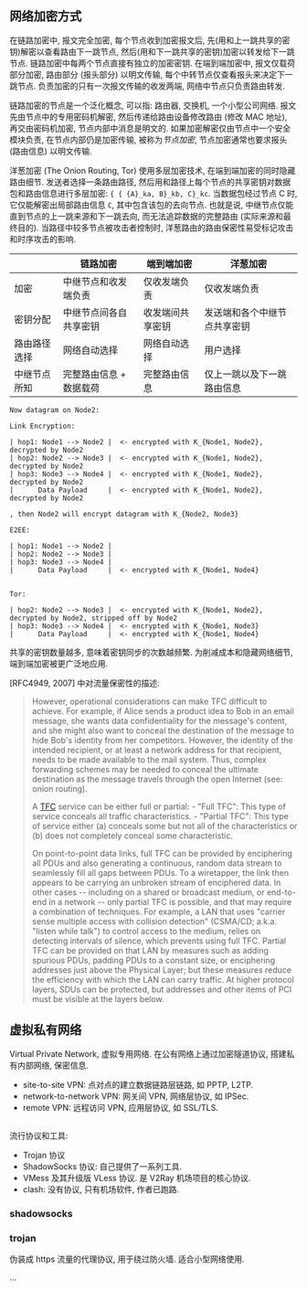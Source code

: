 ## 网络加密方式

在链路加密中, 报文完全加密, 每个节点收到加密报文后, 先(用和上一跳共享的密钥)解密以查看路由下一跳节点, 然后(用和下一跳共享的密钥)加密以转发给下一跳节点. 链路加密中每两个节点直接有独立的加密密钥. 在端到端加密中, 报文仅载荷部分加密, 路由部分 (报头部分) 以明文传输, 每个中转节点仅查看报头来决定下一跳节点. 负责加密的只有一次报文传输的收发两端, 网络中节点只负责路由转发.

链路加密的节点是一个泛化概念, 可以指: 路由器, 交换机, 一个小型公司网络. 报文先由节点中的专用密码机解密, 然后传递给路由设备修改路由 (修改 MAC 地址), 再交由密码机加密, 节点内部中消息是明文的. 如果加密解密仅由节点中一个安全模块负责, 在节点内部仍是加密传输, 被称为*节点加密*, 节点加密通常也要求报头 (路由信息) 以明文传输. 

洋葱加密 (The Onion Routing, Tor) 使用多层加密技术, 在端到端加密的同时隐藏路由细节. 发送者选择一条路由路径, 然后用和路径上每个节点的共享密钥对数据包和路由信息进行多层加密: `{ { {A}_ka, B}_kb, C}_kc`. 当数据包经过节点 C 时, 它仅能解密出局部路由信息 `C`, 其中包含该包的去向节点. 也就是说, 中继节点仅能直到节点的上一跳来源和下一跳去向, 而无法追踪数据的完整路由 (实际来源和最终目的). 当路径中较多节点被攻击者控制时, 洋葱路由的路由保密性易受标记攻击和时序攻击的影响.

|                  | 链路加密                | 端到端加密       | 洋葱加密                 |
| ---------------- | ----------------------- | ---------------- | ------------------------ |
| 加密             | 中继节点和收发端负责            | 仅收发端负责     | 仅收发端负责                         |
| 密钥分配         | 中继节点间各自共享密钥    | 收发端间共享密钥 | 发送端和各个中继节点共享密钥 |
| 路由路径选择     | 网络自动选择            | 网络自动选择     | 用户选择                 |
| 中继节点所知     | 完整路由信息 + 数据载荷 | 完整路由信息     | 仅上一跳以及下一跳路由信息 |


```
Now datagram on Node2:

Link Encryption:  

| hop1: Node1 --> Node2 |  <- encrypted with K_{Node1, Node2}, decrypted by Node2
| hop2: Node2 --> Node3 |  <- encrypted with K_{Node1, Node2}, decrypted by Node2
| hop3: Node3 --> Node4 |  <- encrypted with K_{Node1, Node2}, decrypted by Node2
|      Data Payload     |  <- encrypted with K_{Node1, Node2}, decrypted by Node2

, then Node2 will encrypt datagram with K_{Node2, Node3}

E2EE: 

| hop1: Node1 --> Node2 |  
| hop2: Node2 --> Node3 |
| hop3: Node3 --> Node4 |
|      Data Payload     |  <- encrypted with K_{Node1, Node4}


Tor: 

| hop2: Node2 --> Node3 |  <- encrypted with K_{Node1, Node2}, decrypted by Node2, stripped off by Node2
| hop3: Node3 --> Node4 |  <- encrypted with K_{Node1, Node3}
|      Data Payload     |  <- encrypted with K_{Node1, Node4}
```

共享的密钥数量越多, 意味着密钥同步的次数越频繁. 为削减成本和隐藏网络细节, 端到端加密被更广泛地应用.

[RFC4949, 2007] 中对流量保密性的描述:

> However, operational considerations can make TFC
>       difficult to achieve. For example, if Alice sends a product idea
>       to Bob in an email message, she wants data confidentiality for the
>       message's content, and she might also want to conceal the
>       destination of the message to hide Bob's identity from her
>       competitors. However, the identity of the intended recipient, or
>       at least a network address for that recipient, needs to be made
>       available to the mail system. Thus, complex forwarding schemes may
>       be needed to conceal the ultimate destination as the message
>       travels through the open Internet (see: onion routing).
> 
> A [TFC](../../Security/ReadMe.md) service can be either full or partial:
>       -  "Full TFC": This type of service conceals all traffic
>          characteristics.
>       -  "Partial TFC": This type of service either (a) conceals some
>          but not all of the characteristics or (b) does not completely
>          conceal some characteristic.
> 
> On point-to-point data links, full TFC can be provided by
>       enciphering all PDUs and also generating a continuous, random data
>       stream to seamlessly fill all gaps between PDUs. To a wiretapper,
>       the link then appears to be carrying an unbroken stream of
>       enciphered data. In other cases -- including on a shared or
>       broadcast medium, or end-to-end in a network -- only partial TFC
>       is possible, and that may require a combination of techniques. For
>       example, a LAN that uses "carrier sense multiple access with
>       collision detection" (CSMA/CD; a.k.a. "listen while talk") to
>       control access to the medium, relies on detecting intervals of
>       silence, which prevents using full TFC. Partial TFC can be
>       provided on that LAN by measures such as adding spurious PDUs,
>       padding PDUs to a constant size, or enciphering addresses just
>       above the Physical Layer; but these measures reduce the efficiency
>       with which the LAN can carry traffic. At higher protocol layers,
>       SDUs can be protected, but addresses and other items of PCI must
>       be visible at the layers below.


## 虚拟私有网络

Virtual Private Network, 虚拟专用网络. 在公有网络上通过加密隧道协议, 搭建私有内部网络, 保密信息.
- site-to-site VPN: 点对点的建立数据链路层链路, 如 PPTP, L2TP.
- network-to-network VPN: 网关间 VPN, 网络层协议, 如 IPSec.
- remote VPN: 远程访问 VPN, 应用层协议, 如 SSL/TLS.


## 

流行协议和工具:
- Trojan 协议
- ShadowSocks 协议: 自己提供了一系列工具.
- VMess 及其升级版 VLess 协议. 是 V2Ray 机场项目的核心协议.
- clash: 没有协议, 只有机场软件, 作者已跑路.

### shadowsocks

### trojan

伪装成 https 流量的代理协议, 用于绕过防火墙. 适合小型网络使用.

...